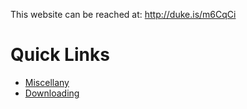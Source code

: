 This website can be reached at: http://duke.is/m6CqCi

# Quick Links

 <!-- a normal html comment 
- [CSP2 Schedule](content/csp2_schedule.md)
- [CSP1 Schedule](content/csp1_schedule.md)
- [Bootcamp Schedule](content/bootcamp_schedule.md)
-->
- [Miscellany](content/reference_info.md)
- [Downloading](content/misc/downloading.md)
